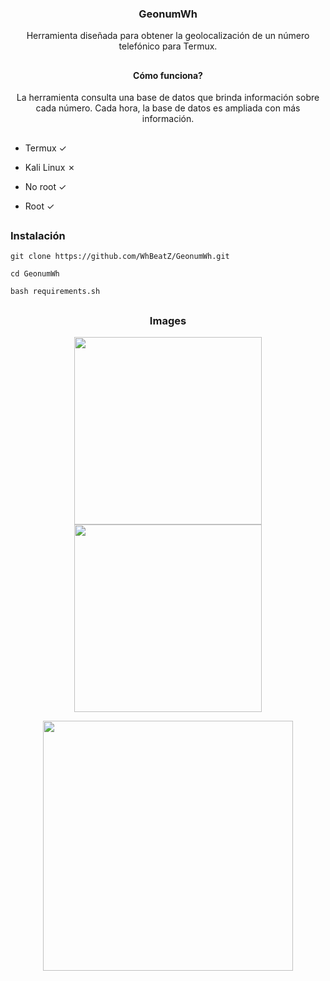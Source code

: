 <h3><p align="center">GeonumWh</p></h3>
<p align="center">Herramienta diseñada para obtener la geolocalización de un número telefónico para Termux.</p>

##

<h4><p align="center">Cómo funciona?</p></h4>
<p align="center">La herramienta consulta una base de datos que brinda información sobre cada número. Cada hora, la base de datos es ampliada con más información.</p>

## 

<h3><p align="Funciona en:"></p></h3>

- Termux ✓

- Kali Linux ✗

- No root ✓

- Root ✓

##

<h3>Instalación</h3>

```
git clone https://github.com/WhBeatZ/GeonumWh.git
```

```
cd GeonumWh
```

```
bash requirements.sh
```

##

<h3><p align="center">Images</p></h3>
<p align="center">
  <img src="https://github.com/WhBeatZ/GeonumWh/blob/main/files/image1.png" height="300px">
   <img src="https://github.com/WhBeatZ/GeonumWh/blob/main/files/image2.png" height="300px">
 </p>
 
 <p align="center">
  <img src="https://github.com/WhBeatZ/GeonumWh/blob/main/files/image2.png" height="400px">
 </p>
 
 <h3><p align="center"></p></h3>
